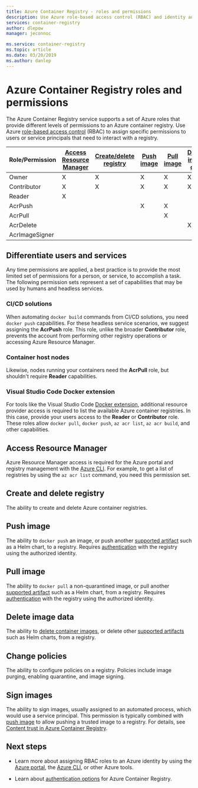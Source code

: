 ```yaml
---
title: Azure Container Registry - roles and permissions
description: Use Azure role-based access control (RBAC) and identity and access management (IAM) to provide fine-grained permissions to resources in an Azure container registry.
services: container-registry
author: dlepow
manager: jeconnoc

ms.service: container-registry
ms.topic: article
ms.date: 03/20/2019
ms.author: danlep
---
```


# Azure Container Registry roles and permissions

The Azure Container Registry service supports a set of Azure roles that provide different levels of permissions to an Azure container registry. Use Azure [role-based access control](../role-based-access-control/index.yml) (RBAC) to assign specific permissions to users or service principals that need to interact with a registry.

| Role/Permission       | [Access Resource Manager](#access-resource-manager) | [Create/delete registry](#create-and-delete-registry) | [Push image](#push-image) | [Pull image](#pull-image) | [Delete image data](#delete-image-data) | [Change policies](#change-policies) |   [Sign images](#sign-images)  |
| ---------| --------- | --------- | --------- | --------- | --------- | --------- | --------- |
| Owner | X | X | X | X | X | X |  |  
| Contributor | X | X | X |  X | X | X |  |  
| Reader | X |  |  |  |  |  |  |
| AcrPush |  |  | X | X | |  |  |  
| AcrPull |  |  |  | X |  |  |  |  
| AcrDelete |  |  |  |  | X |  |  |
| AcrImageSigner |  |  |  |  |  |  | X |

## Differentiate users and services

Any time permissions are applied, a best practice is to provide the most limited set of permissions for a person, or service, to accomplish a task. The following permission sets represent a set of capabilities that may be used by humans and headless services.

### CI/CD solutions

When automating `docker build` commands from CI/CD solutions, you need `docker push` capabilities. For these headless service scenarios, we suggest assigning the **AcrPush** role. This role, unlike the broader **Contributor** role, prevents the account from performing other registry operations or accessing Azure Resource Manager.

### Container host nodes

Likewise, nodes running your containers need the **AcrPull** role, but shouldn't require **Reader** capabilities.

### Visual Studio Code Docker extension

For tools like the Visual Studio Code [Docker extension](https://code.visualstudio.com/docs/azure/docker), additional resource provider access is required to list the available Azure container registries. In this case, provide your users access to the **Reader** or **Contributor** role. These roles allow `docker pull`, `docker push`, `az acr list`, `az acr build`, and other capabilities. 

## Access Resource Manager

Azure Resource Manager access is required for the Azure portal and registry management with the [Azure CLI](/cli/azure/). For example, to get a list of registries by using the `az acr list` command, you need this permission set. 

## Create and delete registry

The ability to create and delete Azure container registries.

## Push image

The ability to `docker push` an image, or push another [supported artifact](container-registry-image-formats.md) such as a Helm chart, to a registry. Requires [authentication](container-registry-authentication.md) with the registry using the authorized identity. 

## Pull image

The ability to `docker pull` a non-quarantined image, or pull another [supported artifact](container-registry-image-formats.md) such as a Helm chart, from a registry. Requires [authentication](container-registry-authentication.md) with the registry using the authorized identity.

## Delete image data

The ability to [delete container images](container-registry-delete.md), or delete other [supported artifacts](container-registry-image-formats.md) such as Helm charts, from a registry.

## Change policies

The ability to configure policies on a registry. Policies include image purging, enabling quarantine, and image signing.

## Sign images

The ability to sign images, usually assigned to an automated process, which would use a service principal. This permission is typically combined with [push image](#push-image) to allow pushing a trusted image to a registry. For details, see [Content trust in Azure Container Registry](container-registry-content-trust.md).

## Next steps

* Learn more about assigning RBAC roles to an Azure identity by using the [Azure portal](../role-based-access-control/role-assignments-portal.md), the [Azure CLI](../role-based-access-control/role-assignments-cli.md), or other Azure tools.

* Learn about [authentication options](container-registry-authentication.md) for Azure Container Registry.
